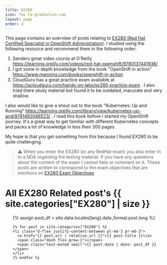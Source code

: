 ```yaml
---
title: EX280
icon: fas fa-graduation-cap
layout: page
order: 4
---
```


This page contains an overview of posts relating to [EX280 (Red Hat Certified Specialist in OpenShift Administration)](https://www.redhat.com/en/services/training/ex280-red-hat-certified-specialist-in-openshift-administration-exam?section=Overview). I studied using the following resource and recommend them in the following order:

1. Sanders great video course at O'Reilly https://learning.oreilly.com/videos/red-hat-openshift/9780137441938/
2. I got some in depth knowledge from the book "OpenShift in action" https://www.manning.com/books/openshift-in-action
3. CloudGuru has a great practice exam available at https://acloudguru.com/hands-on-labs/ex280-practice-exam . I also tried there study material but found it to be outdated, inacurate and very shallow.

I also would like to give a shout out to the book "Kubernetes: Up and Running" https://learning.oreilly.com/library/view/kubernetes-up-and/9781492046523/ . I read this book before I started my OpenShift journey. It's a great way to get familiar with different Kubernetes concepts and packs a lot of knowledge in less then 300 pages.

My hope is that you get something from this because I found EX280 to be quite challenging.

> ⚠️ When you enter the EX280 (or any RedHat exam) you also enter in to a NDA regarding the testing material. If you have any questions about the content of the exam I cannot help or comment on it. These posts are written to correspond to the exam objectives that are mentions on [EX280 Exam Objectives](https://www.redhat.com/en/services/training/ex280-red-hat-certified-specialist-in-openshift-administration-exam?section=Objectives)

<div id="page-category">
  <h1 class="pl-lg-2">
    <i class="far fa-folder-open fa-fw text-muted"></i>
      All EX280 Related post's
    <span class="lead text-muted pl-2">{{ site.categories["EX280"] | size }}</span>
  </h1>

  <ul class="post-content pl-0">
    {% assign post_df = site.data.locales[lang].date_format.post.long %}

    {% for post in site.categories["EX280"] %}
    <li class="d-flex justify-content-between pl-md-3 pr-md-3">
      <a href="{{ post.url | relative_url }}">{{ post.title }}</a>
      <span class="dash flex-grow-1"></span>
      <span class="text-muted small">{{ post.date | date: post_df }}</span>
    </li>
    {% endfor %}
  </ul>
</div>
